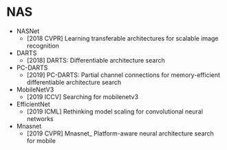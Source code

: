 # NAS
- NASNet
    - [2018 CVPR] Learning transferable architectures for scalable image recognition
- DARTS
    - [2018] DARTS: Differentiable architecture search
- PC-DARTS
    - [2019] PC-DARTS: Partial channel connections for memory-efficient differentiable architecture search
- MobileNetV3
    - [2019 ICCV] Searching for mobilenetv3
- EfficientNet
    - [2019 ICML] Rethinking model scaling for convolutional neural networks
- Mnasnet
    - [2019 CVPR] Mnasnet_ Platform-aware neural architecture search for mobile
